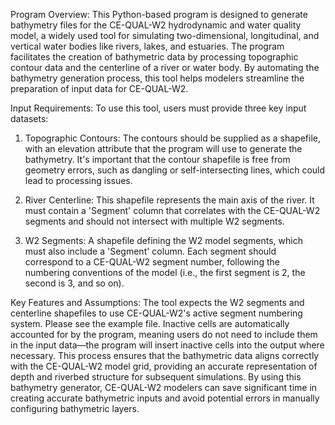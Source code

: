 Program Overview:
This Python-based program is designed to generate bathymetry files for the CE-QUAL-W2 hydrodynamic and water quality model, a widely used tool for simulating two-dimensional, longitudinal, and vertical water bodies like rivers, lakes, and estuaries. The program facilitates the creation of bathymetric data by processing topographic contour data and the centerline of a river or water body. By automating the bathymetry generation process, this tool helps modelers streamline the preparation of input data for CE-QUAL-W2.

Input Requirements:
To use this tool, users must provide three key input datasets:

1. Topographic Contours: The contours should be supplied as a shapefile, with an elevation attribute that the program will use to generate the bathymetry. It's important that the contour shapefile is free from geometry errors, such as dangling or self-intersecting lines, which could lead to processing issues.

2. River Centerline: This shapefile represents the main axis of the river. It must contain a 'Segment' column that correlates with the CE-QUAL-W2 segments and should not intersect with multiple W2 segments.

3. W2 Segments: A shapefile defining the W2 model segments, which must also include a 'Segment' column. Each segment should correspond to a CE-QUAL-W2 segment number, following the numbering conventions of the model (i.e., the first segment is 2, the second is 3, and so on).

Key Features and Assumptions:
The tool expects the W2 segments and centerline shapefiles to use CE-QUAL-W2's active segment numbering system. Please see the example file. 
Inactive cells are automatically accounted for by the program, meaning users do not need to include them in the input data—the program will insert inactive cells into the output where necessary.
This process ensures that the bathymetric data aligns correctly with the CE-QUAL-W2 model grid, providing an accurate representation of depth and riverbed structure for subsequent simulations.
By using this bathymetry generator, CE-QUAL-W2 modelers can save significant time in creating accurate bathymetric inputs and avoid potential errors in manually configuring bathymetric layers.
